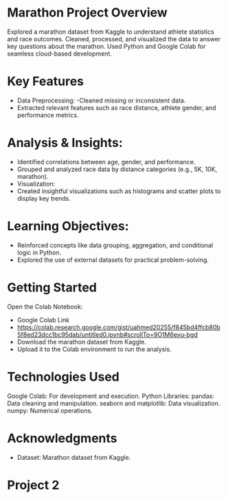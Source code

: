 # Marathon Project Overview
Explored a marathon dataset from Kaggle to understand athlete statistics and race outcomes.
Cleaned, processed, and visualized the data to answer key questions about the marathon.
Used Python and Google Colab for seamless cloud-based development.

# Key Features
- Data Preprocessing:
-Cleaned missing or inconsistent data.
- Extracted relevant features such as race distance, athlete gender, and performance metrics.

# Analysis & Insights:
- Identified correlations between age, gender, and performance.
- Grouped and analyzed race data by distance categories (e.g., 5K, 10K, marathon).
- Visualization:
- Created insightful visualizations such as histograms and scatter plots to display key trends.

# Learning Objectives:
- Reinforced concepts like data grouping, aggregation, and conditional logic in Python.
- Explored the use of external datasets for practical problem-solving.

# Getting Started
Open the Colab Notebook:
- Google Colab Link
- https://colab.research.google.com/gist/uahmed20255/f845bd4ffcb80b5f8ed23dcc1bc95dab/untitled0.ipynb#scrollTo=9O1M6evu-bgd
- Download the marathon dataset from Kaggle.
- Upload it to the Colab environment to run the analysis.

# Technologies Used
Google Colab: For development and execution.
Python Libraries:
pandas: Data cleaning and manipulation.
seaborn and matplotlib: Data visualization.
numpy: Numerical operations.

# Acknowledgments
- Dataset: Marathon dataset from Kaggle.

# Project 2
